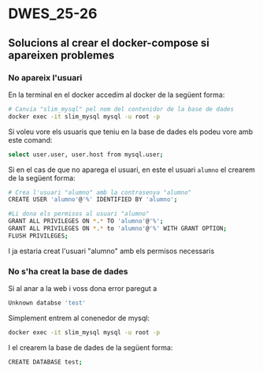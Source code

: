 # DWES_25-26

## Solucions al crear el docker-compose si apareixen problemes
### No apareix l'usuari
En la terminal en el docker accedim al docker de la següent forma:

```bash
# Canvia "slim_mysql" pel nom del contenidor de la base de dades 
docker exec -it slim_mysql mysql -u root -p
```

Si voleu vore els usuaris que teniu en la base de dades els podeu vore amb este comand:
```bash
select user.user, user.host from mysql.user;
```

Si en el cas de que no aparega el usuari, en este el usuari `alumno` el crearem de la següent forma:

```bash
# Crea l'usuari "alumno" amb la contrasenya "alumno"
CREATE USER 'alumno'@'%' IDENTIFIED BY 'alumno';

#Li dona els permisos al usuari "alumno"
GRANT ALL PRIVILEGES ON *.* TO 'alumno'@'%';
GRANT ALL PRIVILEGES ON *.* to 'alumno'@'%' WITH GRANT OPTION;
FLUSH PRIVILEGES;
```

I ja estaria creat l'usuari "alumno" amb els permisos necessaris

### No s'ha creat la base de dades

Si al anar a la web i voss dona error paregut a 
```bash
Unknown databse 'test'
```

Simplement entrem al conenedor de mysql:
```bash
docker exec -it slim_mysql mysql -u root -p
```

I el crearem la base de dades de la següent forma:
```bash
CREATE DATABASE test;
```
